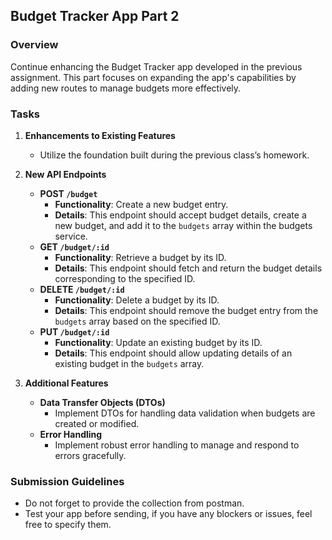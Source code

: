 ## **Budget Tracker App Part 2**

### **Overview**

Continue enhancing the Budget Tracker app developed in the previous assignment. This part focuses on expanding the app's capabilities by adding new routes to manage budgets more effectively.

### **Tasks**

1. **Enhancements to Existing Features**

   - Utilize the foundation built during the previous class’s homework.

2. **New API Endpoints**

   - **POST `/budget`**
     - **Functionality**: Create a new budget entry.
     - **Details**: This endpoint should accept budget details, create a new budget, and add it to the `budgets` array within the budgets service.
   - **GET `/budget/:id`**
     - **Functionality**: Retrieve a budget by its ID.
     - **Details**: This endpoint should fetch and return the budget details corresponding to the specified ID.
   - **DELETE `/budget/:id`**
     - **Functionality**: Delete a budget by its ID.
     - **Details**: This endpoint should remove the budget entry from the `budgets` array based on the specified ID.
   - **PUT `/budget/:id`**
     - **Functionality**: Update an existing budget by its ID.
     - **Details**: This endpoint should allow updating details of an existing budget in the `budgets` array.

3. **Additional Features**
   - **Data Transfer Objects (DTOs)**
     - Implement DTOs for handling data validation when budgets are created or modified.
   - **Error Handling**
     - Implement robust error handling to manage and respond to errors gracefully.

### **Submission Guidelines**

- Do not forget to provide the collection from postman.
- Test your app before sending, if you have any blockers or issues, feel free to specify them.
